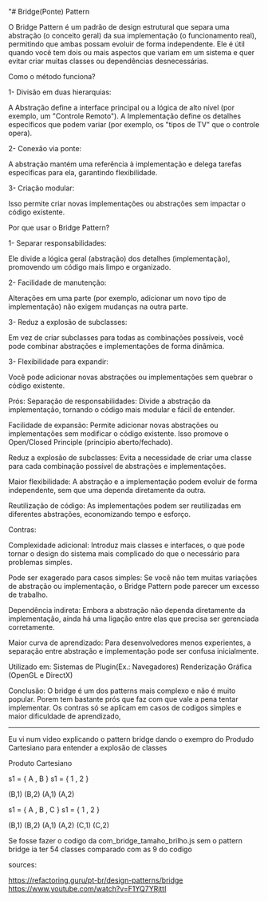 "# Bridge(Ponte) Pattern

O Bridge Pattern é um padrão de design estrutural que separa uma abstração (o conceito geral) da sua implementação (o funcionamento real), permitindo que ambas possam evoluir de forma independente. Ele é útil quando você tem dois ou mais aspectos que variam em um sistema e quer evitar criar muitas classes ou dependências desnecessárias.


Como o método funciona?

1- Divisão em duas hierarquias:

A Abstração define a interface principal ou a lógica de alto nível (por exemplo, um "Controle Remoto").
A Implementação define os detalhes específicos que podem variar (por exemplo, os "tipos de TV" que o controle opera).

2- Conexão via ponte:

A abstração mantém uma referência à implementação e delega tarefas específicas para ela, garantindo flexibilidade.

3- Criação modular:

Isso permite criar novas implementações ou abstrações sem impactar o código existente.

Por que usar o Bridge Pattern?

1- Separar responsabilidades:

Ele divide a lógica geral (abstração) dos detalhes (implementação), promovendo um código mais limpo e organizado.

2- Facilidade de manutenção:

Alterações em uma parte (por exemplo, adicionar um novo tipo de implementação) não exigem mudanças na outra parte.

3- Reduz a explosão de subclasses:

Em vez de criar subclasses para todas as combinações possíveis, você pode combinar abstrações e implementações de forma dinâmica.

3- Flexibilidade para expandir:

Você pode adicionar novas abstrações ou implementações sem quebrar o código existente.


Prós:
Separação de responsabilidades:
Divide a abstração da implementação, tornando o código mais modular e fácil de entender.

Facilidade de expansão:
Permite adicionar novas abstrações ou implementações sem modificar o código existente. Isso promove o Open/Closed Principle (princípio aberto/fechado).

Reduz a explosão de subclasses:
Evita a necessidade de criar uma classe para cada combinação possível de abstrações e implementações.

Maior flexibilidade:
A abstração e a implementação podem evoluir de forma independente, sem que uma dependa diretamente da outra.

Reutilização de código:
As implementações podem ser reutilizadas em diferentes abstrações, economizando tempo e esforço.




Contras:

Complexidade adicional:
Introduz mais classes e interfaces, o que pode tornar o design do sistema mais complicado do que o necessário para problemas simples.

Pode ser exagerado para casos simples:
Se você não tem muitas variações de abstração ou implementação, o Bridge Pattern pode parecer um excesso de trabalho.

Dependência indireta:
Embora a abstração não dependa diretamente da implementação, ainda há uma ligação entre elas que precisa ser gerenciada corretamente.

Maior curva de aprendizado:
Para desenvolvedores menos experientes, a separação entre abstração e implementação pode ser confusa inicialmente.


Utilizado em:
Sistemas de Plugin(Ex.: Navegadores)
Renderização Gráfica (OpenGL e DirectX)

Conclusão:
O bridge é um dos patterns mais complexo e não é muito popular.
Porem tem bastante prós que faz com que vale a pena tentar implementar.
Os contras só se aplicam em casos de codigos simples e maior dificuldade de aprendizado,

--------------------------------------------------------------------------------------------------------------------------------
Eu vi num video explicando o pattern bridge dando o exempro do Produdo Cartesiano para entender a explosão de classes

Produto Cartesiano

s1 = { A , B }
s1 = { 1 , 2 }

(B,1)
(B,2)
(A,1)
(A,2)

s1 = { A , B , C }
s1 = { 1 , 2 }

(B,1)
(B,2)
(A,1)
(A,2)
(C,1)
(C,2)

Se fosse fazer o codigo da com_bridge_tamaho_brilho.js sem o pattern bridge ia ter 54 classes comparado com as 9 do codigo



sources:

https://refactoring.guru/pt-br/design-patterns/bridge
https://www.youtube.com/watch?v=F1YQ7YRjttI